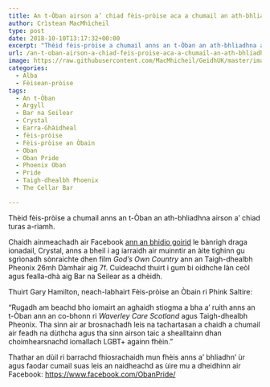 ```yaml
---
title: An t-Òban airson a’ chiad fèis-pròise aca a chumail an ath-bhliadhna
author: Crìstean MacMhìcheil
type: post
date: 2018-10-10T13:17:32+00:00
excerpt: "Thèid fèis-pròise a chumail anns an t-Òban an ath-bhliadhna airson a' chiad turas a-riamh."
url: /an-t-oban-airson-a-chiad-feis-proise-aca-a-chumail-an-ath-bhliadhna/
image: https://raw.githubusercontent.com/MacMhicheil/GeidhUK/master/images/.jpg
categories:
  - Alba
  - Fèisean-pròise
tags:
  - An t-Òban
  - Argyll
  - Bar na Seilear
  - Crystal
  - Earra-Ghàidheal
  - fèis-pròise
  - Fèis-pròise an Òbain
  - Oban
  - Oban Pride
  - Phoenix Oban
  - Pride
  - Taigh-dhealbh Phoenix
  - The Cellar Bar

---
```

Thèid fèis-pròise a chumail anns an t-Òban an ath-bhliadhna airson a&#8217; chiad turas a-riamh.

Chaidh ainmeachadh air Facebook [ann an bhidio goirid][1] le bànrigh draga ionadail, Crystal, anns a bheil i ag iarraidh air muinntir an àite tighinn gu sgrìonadh sònraichte dhen film _God&#8217;s Own Country_ ann an Taigh-dhealbh Pheonix 26mh Dàmhair aig 7f. Cuideachd thuirt i gum bi oidhche làn ceòl agus fealla-dhà aig Bar na Seilear as a dhèidh.

Thuirt Gary Hamilton, neach-labhairt Fèis-pròise an Òbain ri Phink Saltire:

&#8220;Rugadh am beachd bho iomairt an aghaidh stiogma a bha a&#8217; ruith anns an t-Òban ann an co-bhonn ri _Waverley Care Scotland_ agus Taigh-dhealbh Pheonix. Tha sinn air ar brosnachadh leis na tachartasan a chaidh a chumail air feadh na dùthcha agus tha sinn airson taic a shealltainn dhan choimhearsnachd iomallach LGBT+ againn fhèin.&#8221;

Thathar an dùil ri barrachd fhiosrachaidh mun fhèis anns a&#8217; bhliadhn&#8217; ùr agus faodar cumail suas leis an naidheachd as ùire mu a dheidhinn air Facebook: <https://www.facebook.com/ObanPride/>

 [1]: https://www.facebook.com/ObanPride/videos/309848773165788/
